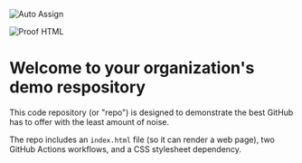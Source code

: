 ![Auto Assign](https://github.com/golcuk1/demo-repository/actions/workflows/auto-assign.yml/badge.svg)

![Proof HTML](https://github.com/golcuk1/demo-repository/actions/workflows/proof-html.yml/badge.svg)

# Welcome to your organization's demo respository
This code repository (or "repo") is designed to demonstrate the best GitHub has to offer with the least amount of noise.

The repo includes an `index.html` file (so it can render a web page), two GitHub Actions workflows, and a CSS stylesheet dependency.
